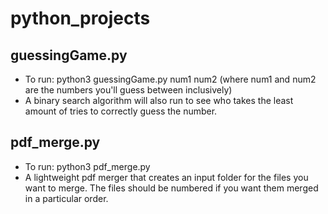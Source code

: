 # python_projects

## guessingGame.py

* To run: python3 guessingGame.py num1 num2 (where num1 and num2 are the numbers you'll guess between inclusively)
* A binary search algorithm will also run to see who takes the least amount of tries to correctly guess the number.

## pdf_merge.py

* To run: python3 pdf_merge.py
* A lightweight pdf merger that creates an input folder for the files you want to merge. The files should be numbered if you want them merged in a particular order.
